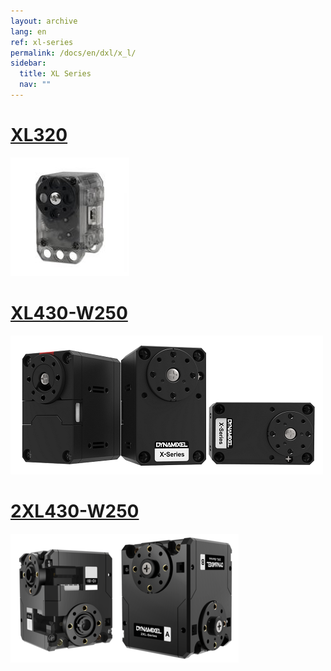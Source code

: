 ```yaml
---
layout: archive
lang: en
ref: xl-series
permalink: /docs/en/dxl/x_l/
sidebar:
  title: XL Series
  nav: ""
---
```



# [XL320](#xl320)

[![](/assets/images/dxl/x/xl320_product.jpg)](/docs/en/dxl/x/xl320/)

# [XL430-W250](#xl430-w250)

[![](/assets/images/dxl/x/xl430_product.png)](/docs/en/dxl/x/xl430-w250/)

# [2XL430-W250](#2xl430-w250)

[![](/assets/images/dxl/x/2xl/2xl430_product.png)](/docs/en/dxl/x/2xl430-w250/)
